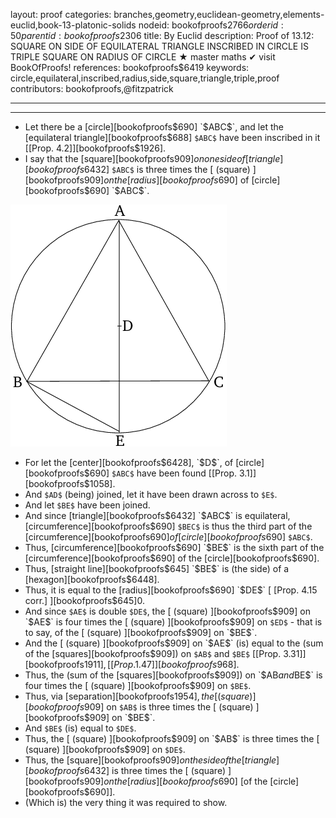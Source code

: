 layout: proof
categories: branches,geometry,euclidean-geometry,elements-euclid,book-13-platonic-solids
nodeid: bookofproofs$2766
orderid: 50
parentid: bookofproofs$2306
title: By Euclid
description:  Proof of 13.12: SQUARE ON SIDE OF EQUILATERAL TRIANGLE INSCRIBED IN CIRCLE IS TRIPLE SQUARE ON RADIUS OF CIRCLE &#9733; master maths &#10004; visit BookOfProofs!
references: bookofproofs$6419
keywords: circle,equilateral,inscribed,radius,side,square,triangle,triple,proof
contributors: bookofproofs,@fitzpatrick

---


---



* Let there be a [circle][bookofproofs$690] `$ABC$`, and let the [equilateral triangle][bookofproofs$688] `$ABC$` have been inscribed in it [[Prop. 4.2]][bookofproofs$1926].
* I say that the [square][bookofproofs$909] on one side of [triangle][bookofproofs$6432] `$ABC$` is three times the [ (square) ][bookofproofs$909] on the [radius][bookofproofs$690] of [circle][bookofproofs$690] `$ABC$`.

![fig12e](https://github.com/bookofproofs/bookofproofs.github.io/blob/main/_sources/_assets/images/euclid/Book13/fig12e.png?raw=true)

* For let the [center][bookofproofs$6428], `$D$`, of [circle][bookofproofs$690] `$ABC$` have been found [[Prop. 3.1]][bookofproofs$1058].
* And `$AD$` (being) joined, let it have been drawn across to `$E$`.
* And let `$BE$` have been joined.
* And since [triangle][bookofproofs$6432] `$ABC$` is equilateral, [circumference][bookofproofs$690] `$BEC$` is thus the third part of the [circumference][bookofproofs$690] of [circle][bookofproofs$690] `$ABC$`.
* Thus, [circumference][bookofproofs$690] `$BE$` is the sixth part of the [circumference][bookofproofs$690] of the [circle][bookofproofs$690].
* Thus, [straight line][bookofproofs$645] `$BE$` is (the side) of a [hexagon][bookofproofs$6448].
* Thus, it is equal to the [radius][bookofproofs$690] `$DE$` [ [Prop. 4.15 corr.] ][bookofproofs$645]0.
* And since `$AE$` is double `$DE$`, the [ (square) ][bookofproofs$909] on `$AE$` is four times the [ (square) ][bookofproofs$909] on `$ED$` - that is to say, of the [ (square) ][bookofproofs$909] on `$BE$`.
* And the [ (square) ][bookofproofs$909] on `$AE$` (is) equal to the (sum of the [squares][bookofproofs$909]) on `$AB$` and `$BE$` [[Prop. 3.31]][bookofproofs$1911], [[Prop. 1.47]][bookofproofs$968].
* Thus, the (sum of the [squares][bookofproofs$909]) on `$AB$` and `$BE$` is four times the [ (square) ][bookofproofs$909] on `$BE$`.
* Thus, via [separation][bookofproofs$1954], the [ (square) ][bookofproofs$909] on `$AB$` is three times the [ (square) ][bookofproofs$909] on `$BE$`.
* And `$BE$` (is) equal to `$DE$`.
* Thus, the [ (square) ][bookofproofs$909] on `$AB$` is three times the [ (square) ][bookofproofs$909] on `$DE$`.
* Thus, the [square][bookofproofs$909] on the side of the [triangle][bookofproofs$6432] is three times the [ (square) ][bookofproofs$909] on the [radius][bookofproofs$690] [of the [circle][bookofproofs$690]].
* (Which is) the very thing it was required to show.
